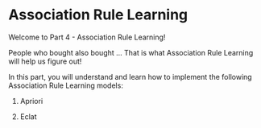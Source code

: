 # Association Rule Learning

Welcome to Part 4 - Association Rule Learning!

People who bought also bought ... That is what Association Rule Learning will help us figure out!

In this part, you will understand and learn how to implement the following Association Rule Learning models:

1. Apriori

2. Eclat
